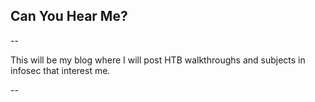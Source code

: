 ## Can You Hear Me?
--

This will be my blog where I will post HTB walkthroughs and subjects in infosec that interest me.

--
